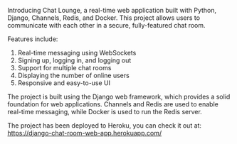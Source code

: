 Introducing Chat Lounge, a real-time web application built with Python, Django, Channels, 
Redis, and Docker. This project allows users to communicate with each other in a secure, fully-featured chat room.

Features include:

1. Real-time messaging using WebSockets
2. Signing up, logging in, and logging out
3. Support for multiple chat rooms
4. Displaying the number of online users
5. Responsive and easy-to-use UI

The project is built using the Django web framework, which provides a solid foundation for web applications. 
Channels and Redis are used to enable real-time messaging, while Docker is used to run the Redis server.

The project has been deployed to Heroku, you can check it out at: https://django-chat-room-web-app.herokuapp.com/
